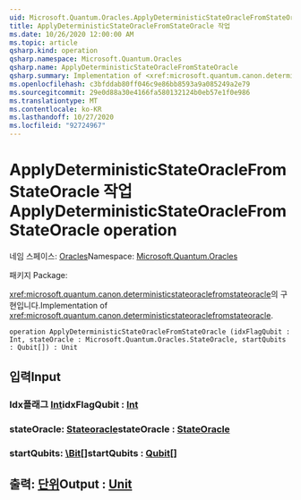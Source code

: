 ```yaml
---
uid: Microsoft.Quantum.Oracles.ApplyDeterministicStateOracleFromStateOracle
title: ApplyDeterministicStateOracleFromStateOracle 작업
ms.date: 10/26/2020 12:00:00 AM
ms.topic: article
qsharp.kind: operation
qsharp.namespace: Microsoft.Quantum.Oracles
qsharp.name: ApplyDeterministicStateOracleFromStateOracle
qsharp.summary: Implementation of <xref:microsoft.quantum.canon.deterministicstateoraclefromstateoracle>.
ms.openlocfilehash: c3bfddab80ff046c9e86bb8593a9a085249a2e79
ms.sourcegitcommit: 29e0d88a30e4166fa580132124b0eb57e1f0e986
ms.translationtype: MT
ms.contentlocale: ko-KR
ms.lasthandoff: 10/27/2020
ms.locfileid: "92724967"
---
```

# <a name="applydeterministicstateoraclefromstateoracle-operation"></a><span data-ttu-id="bb4de-102">ApplyDeterministicStateOracleFromStateOracle 작업</span><span class="sxs-lookup"><span data-stu-id="bb4de-102">ApplyDeterministicStateOracleFromStateOracle operation</span></span>

<span data-ttu-id="bb4de-103">네임 스페이스: [Oracles](xref:Microsoft.Quantum.Oracles)</span><span class="sxs-lookup"><span data-stu-id="bb4de-103">Namespace: [Microsoft.Quantum.Oracles](xref:Microsoft.Quantum.Oracles)</span></span>

<span data-ttu-id="bb4de-104">패키지 [](https://nuget.org/packages/)</span><span class="sxs-lookup"><span data-stu-id="bb4de-104">Package: [](https://nuget.org/packages/)</span></span>


<span data-ttu-id="bb4de-105"><xref:microsoft.quantum.canon.deterministicstateoraclefromstateoracle>의 구현입니다.</span><span class="sxs-lookup"><span data-stu-id="bb4de-105">Implementation of <xref:microsoft.quantum.canon.deterministicstateoraclefromstateoracle>.</span></span>

```qsharp
operation ApplyDeterministicStateOracleFromStateOracle (idxFlagQubit : Int, stateOracle : Microsoft.Quantum.Oracles.StateOracle, startQubits : Qubit[]) : Unit
```


## <a name="input"></a><span data-ttu-id="bb4de-106">입력</span><span class="sxs-lookup"><span data-stu-id="bb4de-106">Input</span></span>

### <a name="idxflagqubit--int"></a><span data-ttu-id="bb4de-107">Idx플래그 [Int](xref:microsoft.quantum.lang-ref.int)</span><span class="sxs-lookup"><span data-stu-id="bb4de-107">idxFlagQubit : [Int](xref:microsoft.quantum.lang-ref.int)</span></span>




### <a name="stateoracle--stateoracle"></a><span data-ttu-id="bb4de-108">stateOracle: [Stateoracle](xref:Microsoft.Quantum.Oracles.StateOracle)</span><span class="sxs-lookup"><span data-stu-id="bb4de-108">stateOracle : [StateOracle](xref:Microsoft.Quantum.Oracles.StateOracle)</span></span>




### <a name="startqubits--qubit"></a><span data-ttu-id="bb4de-109">startQubits: [\Bit](xref:microsoft.quantum.lang-ref.qubit)[]</span><span class="sxs-lookup"><span data-stu-id="bb4de-109">startQubits : [Qubit](xref:microsoft.quantum.lang-ref.qubit)[]</span></span>





## <a name="output--unit"></a><span data-ttu-id="bb4de-110">출력: [단위](xref:microsoft.quantum.lang-ref.unit)</span><span class="sxs-lookup"><span data-stu-id="bb4de-110">Output : [Unit](xref:microsoft.quantum.lang-ref.unit)</span></span>

